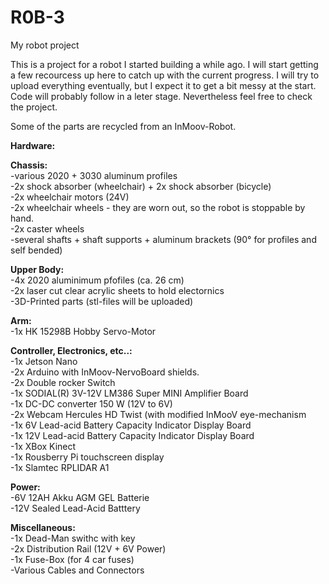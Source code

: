 # R0B-3
My robot project

This is a project for a robot I started building a while ago. I will start getting a few recourcess up here to catch up with the current progress. I will try to upload everything eventually, but I expect it to get a bit messy at the start. Code will probably follow in a leter stage. Nevertheless feel free to check the project.

Some of the parts are recycled from an InMoov-Robot.

**Hardware:**<br />

**Chassis:**<br />
  -various 2020 + 3030 aluminum profiles<br />
  -2x shock absorber (wheelchair) + 2x shock absorber (bicycle)<br />
  -2x wheelchair motors (24V)<br />
  -2x wheelchair wheels - they are worn out, so the robot is stoppable by hand.<br />
  -2x caster wheels<br />
  -several shafts + shaft supports + aluminum brackets (90° for profiles and self bended)<br />

**Upper Body:**<br />
  -4x 2020 aluminimum pfofiles (ca. 26 cm)<br />
  -2x laser cut clear acrylic sheets to hold electornics<br />
  -3D-Printed parts (stl-files will be uploaded)<br />

**Arm:**<br />
  -1x HK 15298B Hobby Servo-Motor<br />

**Controller, Electronics, etc..:**<br />
  -1x Jetson Nano<br />
  -2x Arduino with InMoov-NervoBoard shields.<br />
  -2x Double rocker Switch<br />
  -1x SODIAL(R) 3V-12V LM386 Super MINI Amplifier Board<br />
  -1x DC-DC converter 150 W (12V to 6V)<br />
  -2x Webcam Hercules HD Twist (with modified InMooV eye-mechanism<br />
  -1x 6V Lead-acid Battery Capacity Indicator Display Board<br />
  -1x 12V Lead-acid Battery Capacity Indicator Display Board<br />
  -1x XBox Kinect<br />
  -1x Rousberry Pi touchscreen display<br />
  -1x Slamtec RPLIDAR A1<br />

**Power:**<br />
  -6V 12AH Akku AGM GEL Batterie<br />
  -12V Sealed Lead-Acid Batttery<br />

**Miscellaneous:**<br />
  -1x Dead-Man swithc with key<br />
  -2x Distribution Rail (12V + 6V Power)<br />
  -1x Fuse-Box (for 4 car fuses)<br />
  -Various Cables and Connectors<br />
